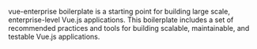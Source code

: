 vue-enterprise boilerplate is a starting point for building large scale, enterprise-level Vue.js applications. This boilerplate includes a set of recommended practices and tools for building scalable, maintainable, and testable Vue.js applications.
